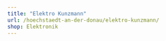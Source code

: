 ```yaml
---
title: "Elektro Kunzmann"
url: /hoechstaedt-an-der-donau/elektro-kunzmann/
shop: Elektronik
---
```

